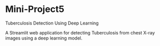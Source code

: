 # Mini-Project5
Tuberculosis Detection Using Deep Learning

A Streamlit web application for detecting Tuberculosis from chest X-ray images using a deep learning model.
